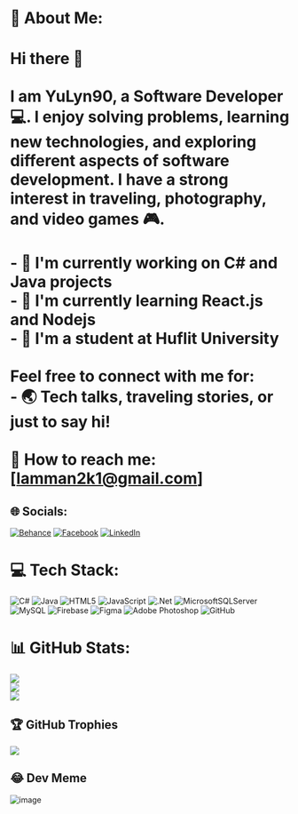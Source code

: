 # 💫 About Me:
# Hi there 👋<br><br>I am **YuLyn90**, a Software Developer 💻. I enjoy solving problems, learning new technologies, and exploring different aspects of software development. I have a strong interest in traveling, photography, and video games 🎮.<br><br>- 🔭 I'm currently working on **C#** and **Java** projects<br>- 🌱 I'm currently learning **React.js** and **Nodejs**<br>- 🤝 I'm a student at Huflit University<br><br>Feel free to connect with me for:<br>- 🌏 Tech talks, traveling stories, or just to say hi!<br><br>📧 How to reach me: [lamman2k1@gmail.com]<br>


## 🌐 Socials:
[![Behance](https://img.shields.io/badge/Behance-1769ff?logo=behance&logoColor=white)](https://behance.net/https://www.behance.net/ngcnguyn550) [![Facebook](https://img.shields.io/badge/Facebook-%231877F2.svg?logo=Facebook&logoColor=white)](https://facebook.com/https://www.facebook.com/nhungoc8001/) [![LinkedIn](https://img.shields.io/badge/LinkedIn-%230077B5.svg?logo=linkedin&logoColor=white)](https://linkedin.com/in/https://www.linkedin.com/in/ng%E1%BB%8Dc-nguy%E1%BB%85n-506a9328b/) 

# 💻 Tech Stack:
![C#](https://img.shields.io/badge/c%23-%23239120.svg?style=flat&logo=csharp&logoColor=white) ![Java](https://img.shields.io/badge/java-%23ED8B00.svg?style=flat&logo=openjdk&logoColor=white) ![HTML5](https://img.shields.io/badge/html5-%23E34F26.svg?style=flat&logo=html5&logoColor=white) ![JavaScript](https://img.shields.io/badge/javascript-%23323330.svg?style=flat&logo=javascript&logoColor=%23F7DF1E) ![.Net](https://img.shields.io/badge/.NET-5C2D91?style=flat&logo=.net&logoColor=white) ![MicrosoftSQLServer](https://img.shields.io/badge/Microsoft%20SQL%20Server-CC2927?style=flat&logo=microsoft%20sql%20server&logoColor=white) ![MySQL](https://img.shields.io/badge/mysql-4479A1.svg?style=flat&logo=mysql&logoColor=white) ![Firebase](https://img.shields.io/badge/firebase-a08021?style=flat&logo=firebase&logoColor=ffcd34) ![Figma](https://img.shields.io/badge/figma-%23F24E1E.svg?style=flat&logo=figma&logoColor=white) ![Adobe Photoshop](https://img.shields.io/badge/adobe%20photoshop-%2331A8FF.svg?style=flat&logo=adobe%20photoshop&logoColor=white) ![GitHub](https://img.shields.io/badge/github-%23121011.svg?style=flat&logo=github&logoColor=white)
# 📊 GitHub Stats:
![](https://github-readme-stats.vercel.app/api?username=YuLyn90&theme=dark&hide_border=false&include_all_commits=false&count_private=false)<br/>
![](https://github-readme-streak-stats.herokuapp.com/?user=YuLyn90&theme=dark&hide_border=false)<br/>
![](https://github-readme-stats.vercel.app/api/top-langs/?username=YuLyn90&theme=dark&hide_border=false&include_all_commits=false&count_private=false&layout=compact)

## 🏆 GitHub Trophies
![](https://github-profile-trophy.vercel.app/?username=YuLyn90&theme=radical&no-frame=false&no-bg=true&margin-w=4)

## 😂 Dev Meme
![image](https://github.com/user-attachments/assets/1e12b14b-0138-4bdb-9403-08f4580b87f0)
